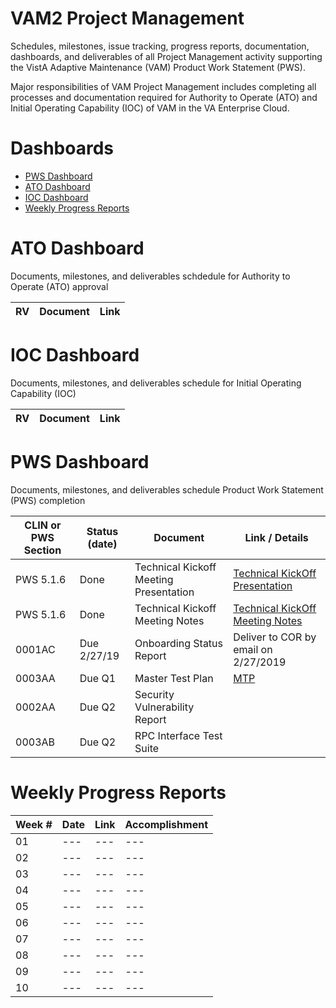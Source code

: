 # VAM2 Project Management
Schedules, milestones, issue tracking, progress reports, documentation, dashboards, and deliverables of all Project Management activity supporting the VistA Adaptive Maintenance (VAM) Product Work Statement (PWS). 

Major responsibilities of VAM Project Management includes completing all processes and documentation required for Authority to Operate (ATO) and Initial Operating Capability (IOC) of VAM in the VA Enterprise Cloud.

# Dashboards
* [PWS Dashboard](#ato-dashboard)
* [ATO Dashboard](#ioc-dashboard)
* [IOC Dashboard](#pws-dashboard)
* [Weekly Progress Reports](#weekly-progress-reports)




# ATO Dashboard
Documents, milestones, and deliverables schdedule for Authority to Operate (ATO) approval

|RV | Document |  Link |
|---|---|---|


# IOC Dashboard
Documents, milestones, and deliverables schedule for Initial Operating Capability (IOC)

|RV | Document |  Link |
|---|---|---|


# PWS Dashboard
Documents, milestones, and deliverables schedule Product Work Statement (PWS) completion

|CLIN or PWS Section | Status (date) | Document  | Link / Details |
|---|---|---|---|
|PWS 5.1.6 | Done | Technical Kickoff Meeting Presentation | [Technical KickOff Presentation](/Documents/Technical_Kickoff_Meeting/VAM2_Technical_KickOff_Meeting_20190206.pdf) |
|PWS 5.1.6 | Done | Technical Kickoff Meeting Notes |  [Technical KickOff Meeting Notes](/Documents/Technical_Kickoff_Meeting/VAM2_Technical_Kickoff_Meeting_Notes_20190206.md) |
|0001AC | Due 2/27/19 |  Onboarding Status Report | Deliver to COR by email on 2/27/2019 |
|0003AA | Due Q1 | Master Test Plan|  [MTP](/Documents/Master_Test_Plan.md) |
|0002AA	| Due Q2 | Security Vulnerability Report |    |
|0003AB	| Due Q2 | RPC Interface Test Suite |    |


# Weekly Progress Reports
Week #  | Date | Link | Accomplishment
|---|---|---|---|
| 01 |---|---|---|
| 02 |---|---|---|
| 03 |---|---|---|
| 04 |---|---|---|
| 05 |---|---|---|
| 06 |---|---|---|
| 07 |---|---|---|
| 08 |---|---|---|
| 09 |---|---|---|
| 10 |---|---|---|
















